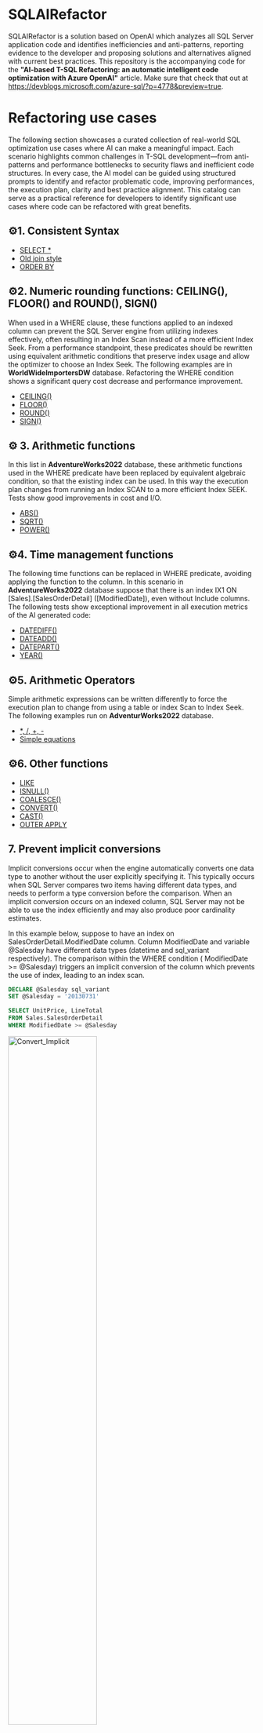 # SQLAIRefactor
SQLAIRefactor is a solution based on OpenAI which analyzes all SQL Server application code and identifies inefficiencies and anti-patterns, reporting evidence to the developer and proposing solutions and alternatives aligned with current best practices. This repository is the accompanying code for the **"AI-based T-SQL Refactoring: an automatic intelligent code optimization with Azure OpenAI"** article. Make sure that check that out at https://devblogs.microsoft.com/azure-sql/?p=4778&preview=true.

# Refactoring use cases
The following section showcases a curated collection of real-world SQL optimization use cases where AI can make a meaningful impact. Each scenario highlights common challenges in T-SQL development—from anti-patterns and performance bottlenecks to security flaws and inefficient code structures. In every case, the AI model can be guided using structured prompts to identify and refactor problematic code, improving performances, the execution plan, clarity and best practice alignment. This catalog can serve as a practical reference for developers to identify significant use cases where code can be refactored with great benefits.

## ⚙️1. Consistent Syntax
-  [SELECT *](https://github.com/Savelor/SQLAIRefactor/blob/master/docs/ConsistentSyntax.md#1-select-)  
-  [Old join style](https://github.com/Savelor/SQLAIRefactor/blob/master/docs/ConsistentSyntax.md#2-old-join-syntax)  
-  [ORDER BY](https://github.com/Savelor/SQLAIRefactor/blob/master/docs/ConsistentSyntax.md#3-order-by--group-by)  

## ⚙️2. Numeric rounding functions: CEILING(), FLOOR() and ROUND(), SIGN() 
When used in a WHERE clause, these functions applied to an indexed column can prevent the SQL Server engine from utilizing indexes effectively, often resulting in an Index Scan instead of a more efficient Index Seek. From a performance standpoint, these predicates should be rewritten using equivalent arithmetic conditions that preserve index usage and allow the optimizer to choose an Index Seek. The following examples are in **WorldWideImportersDW** database. Refactoring the WHERE condition shows a significant query cost decrease and performance improvement. 
-  [CEILING()](https://github.com/Savelor/SQLAIRefactor/blob/master/docs/NumericRoundFunctions.md#ceiling)  
-  [FLOOR()](https://github.com/Savelor/SQLAIRefactor/blob/master/docs/NumericRoundFunctions.md#floor)  
-  [ROUND()](https://github.com/Savelor/SQLAIRefactor/blob/master/docs/NumericRoundFunctions.md#round)  
-  [SIGN()](https://github.com/Savelor/SQLAIRefactor/blob/master/docs/NumericRoundFunctions.md#sign)  

## ⚙️ 3.  Arithmetic functions
In this list in **AdventureWorks2022** database, these arithmetic functions used in the WHERE predicate have been replaced by equivalent algebraic condition, so that the existing index can be used. In this way the execution plan changes from running an Index SCAN to a more efficient Index SEEK. Tests show good improvements in cost and I/O.
-  [ABS()](https://github.com/Savelor/SQLAIRefactor/blob/master/docs/ArithmeticFunctions.md#abs)  
-  [SQRT()](https://github.com/Savelor/SQLAIRefactor/blob/master/docs/ArithmeticFunctions.md#sqrt)  
-  [POWER()](https://github.com/Savelor/SQLAIRefactor/blob/master/docs/ArithmeticFunctions.md#power)  

## ⚙️4. Time management functions 
The following time functions can be replaced in WHERE predicate, avoiding applying the function to the column. In this scenario in **AdventureWorks2022** database suppose that there is an index IX1 ON [Sales].[SalesOrderDetail] ([ModifiedDate]), even without Include columns. The following tests show exceptional improvement in all execution metrics of the AI generated code: 
-  [DATEDIFF()](https://github.com/Savelor/SQLAIRefactor/blob/master/docs/TimeFunctions.md#datediff) 
-  [DATEADD()](https://github.com/Savelor/SQLAIRefactor/blob/master/docs/TimeFunctions.md#dateadd)
-  [DATEPART()](https://github.com/Savelor/SQLAIRefactor/blob/master/docs/TimeFunctions.md#datepart)
-  [YEAR()](https://github.com/Savelor/SQLAIRefactor/blob/master/docs/TimeFunctions.md#year)

## ⚙️5. Arithmetic Operators 
Simple arithmetic expressions can be written differently to force the execution plan to change from using a table or index Scan to Index Seek. The following examples run on **AdventurWorks2022** database. 
-  [*, /, +, -](https://github.com/Savelor/SQLAIRefactor/blob/master/docs/ArithmeticOperators.md#arithmetic-operators)
-  [Simple equations](https://github.com/Savelor/SQLAIRefactor/blob/master/docs/ArithmeticOperators.md#simple-equations)


## ⚙️6. Other functions
- [LIKE](https://github.com/Savelor/SQLAIRefactor/blob/master/docs/OtherFunctions.md#like)
- [ISNULL()](https://github.com/Savelor/SQLAIRefactor/blob/master/docs/OtherFunctions.md#isnull)
- [COALESCE()](https://github.com/Savelor/SQLAIRefactor/blob/master/docs/OtherFunctions.md#coalesce)
- [CONVERT()](https://github.com/Savelor/SQLAIRefactor/blob/master/docs/OtherFunctions.md#convert)
- [CAST()](https://github.com/Savelor/SQLAIRefactor/blob/master/docs/OtherFunctions.md#cast)
- [OUTER APPLY](https://github.com/Savelor/SQLAIRefactor/blob/master/docs/OtherFunctions.md#outer-apply)

## 7. Prevent implicit conversions
Implicit conversions occur when the engine automatically converts one data type to another without the user explicitly specifying it. This typically occurs when SQL Server compares two items having different data types, and needs to perform a type conversion before the comparison. When an implicit conversion occurs on an indexed column, SQL Server may not be able to use the index efficiently and may also produce poor cardinality estimates. 

In this example below, suppose to have an index on SalesOrderDetail.ModifiedDate column. Column ModifiedDate and variable @Salesday have different data types (datetime and sql_variant respectively). The comparison within the WHERE condition ( ModifiedDate >= @Salesday) triggers an implicit conversion of the column which prevents the use of index, leading to an index scan. 

```sql
DECLARE @Salesday sql_variant 
SET @Salesday = '20130731'

SELECT UnitPrice, LineTotal
FROM Sales.SalesOrderDetail
WHERE ModifiedDate >= @Salesday
```
<div style="text-align: left;">
  <img 
    src="https://github.com/user-attachments/assets/bf65f224-3d43-4ea7-b5ff-ae72850a0125" 
    alt="Convert_Implicit"
    style="width: 60%;" />
</div>
Whether the conversion applies to the column or the value depends on data type precedence order, but our goal is to avoid relying on these rules and ensuring data type consistency in all scenarios. The best way to avoid these conversion-related issues is to ensure that data types involved in comparisons match. So, we can face two cases:

- If we compare two table columns, we cannot change their data type, so we can use CONVERT function to explicitly force the data type to be the same in the comparison.
- If we compare a variable or parameter, we can instruct the AI model to force a different variable or parameter declaration to match the column data type.
  
Given the code above, we can implement two different solutions: the first is to declare the @Salesday variable with the same data type as ModifiedDate. The second is to explicitly convert the @Salesday variable to the same data type as ModifiedDate. Both solutions isolate the column preventing functions or implicit conversions applied on it.

<table>
  <tr>
    <td style="vertical-align: top; padding: 10px;">
      <h4>🔹 Solution 1</h4>
      <pre><code>
DECLARE @Salesday datetime 
SET @Salesday = '20130731'

SELECT SalesOrderID, ModifiedDate
FROM Sales.SalesOrderDetail
WHERE ModifiedDate >= @Salesday
      </code></pre>
    </td>
    <td style="vertical-align: top; padding: 10px;">
      <h4>🔹 Solution 2</h4>
      <pre><code>
DECLARE @Salesday sql_variant 
SET @Salesday = '20130731'

SELECT SalesOrderID, ModifiedDate 
FROM Sales.SalesOrderDetail
WHERE ModifiedDate >= CONVERT(datetime,@Salesday)
      </code></pre>
    </td>
  </tr>
</table>

<div style="text-align: left;">
  <img 
    src="https://github.com/user-attachments/assets/14b75c76-6ac8-4def-b4d4-7f393a87e4b7"
    alt="Convert_Implicit"
    style="width: 60%;" />
</div>

This scenario assumes that the AI model has complete knowledge of the data type of every column in each table. This allows the model to identify the correct data type for declaring the @Salesday variable or to apply the correct conversions to constant values. How can this information be ingested into the AI model via prompt? One possible solution is to use JSON format. JSON is an efficient, human-readable format that organizes data in a clear structure, making it easy for AI models to parse and interpret. Its flexibility, compactness, and widespread compatibility make it ideal for providing complex data in prompts. The following SQL query retrieves the columns data types in JSON format of all tables, preparing the information for inclusion in the AI prompt:
```sql
--retrieves the columns data types in JSON format
SELECT 
    SCHEMA_NAME(t.schema_id) AS [Schema],
    t.name AS [Table],
    c.name AS [Column],
    CASE 
        WHEN ty.name IN ('char', 'varchar', 'nchar', 'nvarchar', 'binary', 'varbinary') THEN 
            ty.name + 
            CASE 
                WHEN c.max_length = -1 THEN '(MAX)'
                ELSE '(' + CAST(c.max_length / 
                    CASE 
                        WHEN ty.name IN ('nchar', 'nvarchar') THEN 2 
                        ELSE 1 
                    END AS VARCHAR) + ')'
            END
        WHEN ty.name IN ('decimal', 'numeric') THEN 
            ty.name + '(' + CAST(c.precision AS VARCHAR) + ',' + CAST(c.scale AS VARCHAR) + ')'
        ELSE ty.name
    END AS DataType
FROM 
    sys.tables t
    INNER JOIN sys.columns c ON t.object_id = c.object_id
    INNER JOIN sys.types ty ON c.user_type_id = ty.user_type_id
ORDER BY 
    t.name, c.column_id
FOR JSON PATH, ROOT('TablesColumns');
```
For example, the following JSON provides a structured representation of the test table schema:
<table>
  <tr>
    <td style="vertical-align: top; padding: 10px;">
      <h4>🔹 Solution 1</h4>
      <pre><code>
CREATE TABLE [dbo].[test](
 [CultureID] [nchar](6) NOT NULL,
 [Name] [nvarchar](128) NOT NULL,
 [ModifiedDate] [datetime] NOT NULL
)
      </code></pre>
    </td>
    <td style="vertical-align: top; padding: 10px;">
      <pre><code>
{
  "TablesColumns": [
    {
      "Schema": "dbo",
      "Table": "test",
      "Column": "CultureID",
      "DataType": "nchar(6)"
    },
    {
      "Schema": "dbo",
      "Table": "test",
      "Column": "Name",
      "DataType": "nvarchar(128)"
    },
    {
      "Schema": "dbo",
      "Table": "test",
      "Column": "ModifiedDate",
      "DataType": "datetime"
    }
  ]
}
      </code></pre>
    </td>
  </tr>
</table>

## 8. Replace deprecated Large Object Data Types
TEXT, NTEXT, and IMAGE data types are deprecated in SQL Server because they are legacy types with limited functionality and compatibility in modern T-SQL. They do not support common string or binary functions, cannot be used easily in expressions and are inefficient. To improve performance, maintainability, and compatibility with current and future SQL versions, Microsoft recommends replacing them with their modern counterparts: TEXT should be replaced with VARCHAR(MAX), NTEXT with NVARCHAR(MAX), and IMAGE with VARBINARY(MAX). These newer types support full string and binary operations, work more efficiently with indexes and memory, and are fully supported in all SQL Server features.

## 9. Remove Unused and Irrelevant code
Unused code refers to portions of code that are written but never executed during the lifecycle of an application. This can include declared variables that are never utilized, temporary tables that are created but never populated, or entire logic blocks that remain unreachable. Irrelevant code (unuseful), on the other hand, may be executed but has no impact in the current context. It may have served a purpose in an earlier version of the application or been introduced as a placeholder during development without being finalized or removed. In the example below, the original function contains unused parameters, superfluous local variables, and irrelevant logic. With the right prompts and guidance, an OpenAI model can detect and eliminate these elements, resulting in cleaner, more efficient and maintainable code. 

<div style="text-align: left;">
  <img 
    src="https://github.com/user-attachments/assets/96219e8f-4d27-4cf4-9ae8-0ecef903dcbc"
    alt="Convert_Implicit"
    style="width: 70%;" />
</div>

## 10. Generating a more secure code (avoiding SQL injection)
SQL Injection is a security vulnerability that allows an attacker to modify the SQL queries an application makes to its database. It has been one of the OWASP Top 10 vulnerabilities for over a decade. By injecting malicious SQL code into input fields, an attacker can alter, retrieve, or even delete data, potentially compromising entire databases. It typically occurs when user input is not properly validated before being embedded in SQL statements. OpenAI models can assist in identifying risky coding patterns that lead to SQL injection vulnerabilities. These patterns often arise from insufficient input validation, lack of strict type enforcement, or the unsafe use of dynamic SQL execution methods such as EXEC with concatenated strings. In this stored procedure below, the @cityname parameter is directly concatenated into a SQL string and executed, making it vulnerable to injection.
Look at the details of the problem and examine possible solutions which can be implemented automatically in [Avoiding SQL injection](https://github.com/Savelor/SQLAIRefactor/blob/master/docs/SQLinjection.md#avoiding-sql-injection)



## 11. Refactoring SQL with GPT-4o via Azure OpenAI and C#
To automate and improve SQL query refactoring using Azure OpenAI, for example, you can start deploying an AI model with Azure AI Foundry and integrating the Azure OpenAI .NET SDK into a C# application. The application interacts with a deployed GPT model (e.g., gpt-4o) through a structured sequence of chat messages. These messages include a system prompt that clearly defines the task, the SQL query to be optimized and the refactoring ‘rules’. The language model then analyzes the input, detects potential anti-patterns, and returns a refactored query by applying the rules provided. Prerequisites for this implementation include an active Azure OpenAI resource, a valid API key, a properly configured model deployment (e.g., gpt-4o), and the Azure.AI.OpenAI NuGet package.

Here is a simple example to start:

```csharp
// Import namespaces for using OpenAI chat functionality and Azure resources
using OpenAI.Chat;
using Azure;
using Azure.AI.OpenAI;

var endpoint = new Uri("https://resource.openai.azure.com/");
var apiKey = "d601113d574940538109ee*********";
var deploymentName = "gpt-4o";
ChatCompletionOptions requestOptions = null;

requestOptions = new ChatCompletionOptions()
     {
        MaxOutputTokenCount = 8192,
        Temperature = 0.4f,
        TopP = 1.0f
     };

var azureClient = new AzureOpenAIClient(endpoint, new AzureKeyCredential(apiKey));
var chatClient = azureClient.GetChatClient(deploymentName);

// Create chat messages
string RuleSet = <file content containing the prompt rules>
string SQLQueryToOptimize = <SQL query text to refactor>
string SchemaInfo = <JSON format of database schema information>
string Context = "You are a SQL Server developer who refactors code. Read and analyze all the provided T-SQL batch and rewrite it applying the following rules:"

List<ChatMessage> messages = new List<ChatMessage>()
     {
       new SystemChatMessage(Context),
       new UserChatMessage(SQLQueryToOptimize),
       new UserChatMessage(RuleSet),
       new UserChatMessage(SchemaInfo),
     };

// Send the chat messages to the model and get the response asynchronously
var response = await chatClient.CompleteChatAsync(messages, requestOptions);
string answer = response.Value.Content[0].Text;
answer = answer.Replace("\n", "\r\n");
```

## 12. Prompt ruleset
Below are some example prompt rules supplied to the model. These rules guide the AI in identifying specific cases described and refactoring the code according to the provided instructions. This content should be provided to the model through a prompt, encapsulated in the RuleSet variable as shown in the code example above.

## 13. SQLAIRefactor as a Windows application
SQLAIRefactor is a Windows Forms application that leverages Azure OpenAI to analyze and optimize T-SQL queries. It connects to your SQL Server database, extracts schema metadata in JSON format, and uses prompt engineering and large language models to refactor queries and apply SQL Server best practices automatically.
This solution is an AI-powered application to automating SQL Server code analysis and refactoring. The system intelligently identifies inefficiencies and common T-SQL anti-patterns, applying best practices through a set of formalized coding rules, using prompt-driven instructions. It not only automatically rewrites problematic and inefficient code but also delivers contextual recommendations to improve quality, security, and maintainability.
<div align="center">
  <img src="https://github.com/user-attachments/assets/a29fac2d-d02e-4257-a2fe-d4cad9d7d4d7" alt="GUI1" width="650"/>
</div>

### How to use the tool

- **1. Paste Your Code**  
  Insert the original T-SQL code you want to optimize into the left panel of the interface.

- **2. (Optional) Connect to a Database**  
  For more accurate optimization, especially when metadata is required, connect to the relevant database. This allows the tool to retrieve metadata and pass it to OpenAI for better results.

- **3. Generate Optimization**  
  Click the button to submit your code. The tool sends the input from the left panel as a prompt to the AI.

- **4. Review Results**  
  The AI returns the optimized T-SQL code, along with the applied refactoring rules and additional insights or considerations.

<div align="center">
<img width="650" height="1801" alt="howtouse" src="https://github.com/user-attachments/assets/b27dd7a9-4466-4dcc-ba84-e566b16f285c" />
</div>

## 🚀 Features

- AI-powered SQL refactoring using GPT-4.1 or GPT-4o (Azure OpenAI)
- Retrieves and injects full table/column data types in JSON
- Identifies inefficiencies (e.g., implicit conversions, index scan vs. seek)
- Supports both Windows and SQL Authentication
- Renders results in an HTML-based view with syntax highlighting

---
## 📦 Theory

## 📦 Prerequisites

- Windows OS
- [.NET Framework 4.8+](https://dotnet.microsoft.com/en-us/download/dotnet-framework)
- Azure OpenAI Resource (with `gpt-4.1`, `gpt-4o`, or `o3-mini` deployments)
- SQL Server with accessible schema

---

## 📄 License
This project is licensed under the MIT License.
